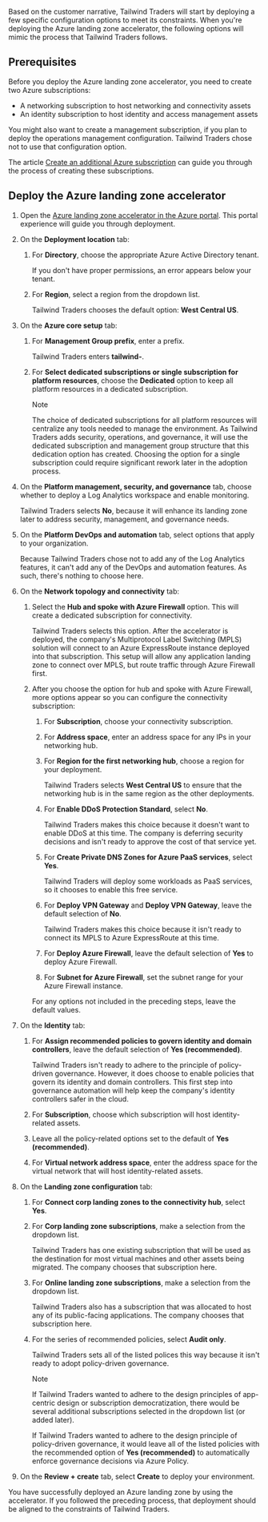 Based on the customer narrative, Tailwind Traders will start by deploying a few specific configuration options to meet its constraints. When you're deploying the Azure landing zone accelerator, the following options will mimic the process that Tailwind Traders follows.

## Prerequisites

Before you deploy the Azure landing zone accelerator, you need to create two Azure subscriptions:

- A networking subscription to host networking and connectivity assets
- An identity subscription to host identity and access management assets 

You might also want to create a management subscription, if you plan to deploy the operations management configuration. Tailwind Traders chose not to use that configuration option.

The article [Create an additional Azure subscription](/azure/cost-management-billing/manage/create-subscription?msclkid=155dc2d3d16511ec86451b2c110c6653) can guide you through the process of creating these subscriptions.

## Deploy the Azure landing zone accelerator

1. Open the [Azure landing zone accelerator in the Azure portal](https://aka.ms/caf/ready/accelerator). This portal experience will guide you through deployment.
1. On the **Deployment location** tab:
   1. For **Directory**, choose the appropriate Azure Active Directory tenant.
      
      If you don't have proper permissions, an error appears below your tenant.
   1. For **Region**, select a region from the dropdown list. 
   
      Tailwind Traders chooses the default option: **West Central US**.
1. On the **Azure core setup** tab:
   1. For **Management Group prefix**, enter a prefix. 
   
      Tailwind Traders enters **tailwind-**.
   1. For **Select dedicated subscriptions or single subscription for platform resources**, choose the **Dedicated** option to keep all platform resources in a dedicated subscription.

      > [!NOTE]
      > The choice of dedicated subscriptions for all platform resources will centralize any tools needed to manage the environment. As Tailwind Traders adds security, operations, and governance, it will use the dedicated subscription and management group structure that this dedication option has created. Choosing the option for a single subscription could require significant rework later in the adoption process.

1. On the **Platform management, security, and governance** tab, choose whether to deploy a Log Analytics workspace and enable monitoring. 

   Tailwind Traders selects **No**, because it will enhance its landing zone later to address security, management, and governance needs.
1. On the **Platform DevOps and automation** tab, select options that apply to your organization. 

   Because Tailwind Traders chose not to add any of the Log Analytics features, it can't add any of the DevOps and automation features. As such, there's nothing to choose here.
1. On the **Network topology and connectivity** tab:
   1. Select the **Hub and spoke with Azure Firewall** option. This will create a dedicated subscription for connectivity. 
   
      Tailwind Traders selects this option. After the accelerator is deployed, the company's Multiprotocol Label Switching (MPLS) solution will connect to an Azure ExpressRoute instance deployed into that subscription. This setup will allow any application landing zone to connect over MPLS, but route traffic through Azure Firewall first.
   1. After you choose the option for hub and spoke with Azure Firewall, more options appear so you can configure the connectivity subscription:
      1. For **Subscription**, choose your connectivity subscription.
      1. For **Address space**, enter an address space for any IPs in your networking hub.
      1. For **Region for the first networking hub**, choose a region for your deployment. 
      
         Tailwind Traders selects **West Central US** to ensure that the networking hub is in the same region as the other deployments.
      1. For **Enable DDoS Protection Standard**, select **No**. 
      
         Tailwind Traders makes this choice because it doesn't want to enable DDoS at this time. The company is deferring security decisions and isn't ready to approve the cost of that service yet.
      1. For **Create Private DNS Zones for Azure PaaS services**, select **Yes**. 
      
         Tailwind Traders will deploy some workloads as PaaS services, so it chooses to enable this free service.
      1. For **Deploy VPN Gateway** and **Deploy VPN Gateway**, leave the default selection of **No**. 
      
         Tailwind Traders makes this choice because it isn't ready to connect its MPLS to Azure ExpressRoute at this time.
      1. For **Deploy Azure Firewall**, leave the default selection of **Yes** to deploy Azure Firewall.
      1. For **Subnet for Azure Firewall**, set the subnet range for your Azure Firewall instance.
      
      For any options not included in the preceding steps, leave the default values.
1. On the **Identity** tab:
   1. For **Assign recommended policies to govern identity and domain controllers**, leave the default selection of **Yes (recommended)**.
      
      Tailwind Traders isn't ready to adhere to the principle of policy-driven governance. However, it does choose to enable policies that govern its identity and domain controllers. This first step into governance automation will help keep the company's identity controllers safer in the cloud.
   1. For **Subscription**, choose which subscription will host identity-related assets.
   1. Leave all the policy-related options set to the default of **Yes (recommended)**.
   1. For **Virtual network address space**, enter the address space for the virtual network that will host identity-related assets.
1. On the **Landing zone configuration** tab:
   1. For **Connect corp landing zones to the connectivity hub**, select **Yes**.
   1. For **Corp landing zone subscriptions**, make a selection from the dropdown list. 
   
      Tailwind Traders has one existing subscription that will be used as the destination for most virtual machines and other assets being migrated. The company chooses that subscription here.
   1. For **Online landing zone subscriptions**, make a selection from the dropdown list. 
   
      Tailwind Traders also has a subscription that was allocated to host any of its public-facing applications. The company chooses that subscription here.
   1. For the series of recommended policies, select **Audit only**. 
   
      Tailwind Traders sets all of the listed polices this way because it isn't ready to adopt policy-driven governance.

      > [!NOTE]
      > If Tailwind Traders wanted to adhere to the design principles of app-centric design or subscription democratization, there would be several additional subscriptions selected in the dropdown list (or added later).
      >
      > If Tailwind Traders wanted to adhere to the design principle of policy-driven governance, it would leave all of the listed policies with the recommended option of **Yes (recommended)** to automatically enforce governance decisions via Azure Policy.

1. On the **Review + create** tab, select **Create** to deploy your environment.

You have successfully deployed an Azure landing zone by using the accelerator. If you followed the preceding process, that deployment should be aligned to the constraints of Tailwind Traders.
